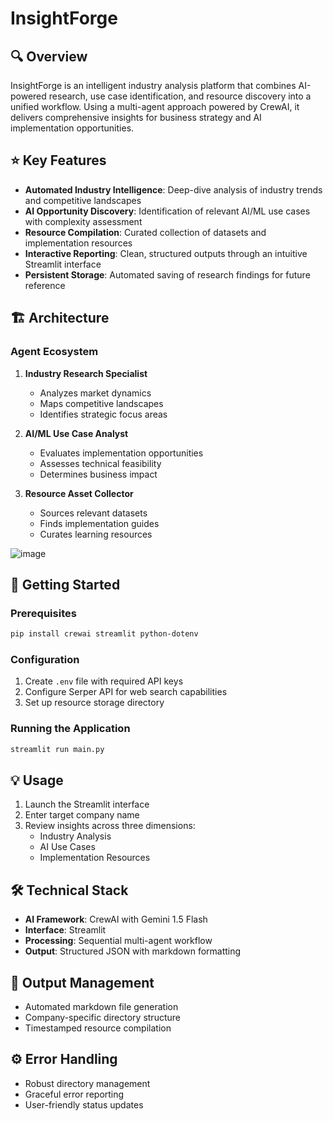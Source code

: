 # InsightForge

## 🔍 Overview
InsightForge is an intelligent industry analysis platform that combines AI-powered research, use case identification, and resource discovery into a unified workflow. Using a multi-agent approach powered by CrewAI, it delivers comprehensive insights for business strategy and AI implementation opportunities.

## ⭐ Key Features
- **Automated Industry Intelligence**: Deep-dive analysis of industry trends and competitive landscapes
- **AI Opportunity Discovery**: Identification of relevant AI/ML use cases with complexity assessment
- **Resource Compilation**: Curated collection of datasets and implementation resources
- **Interactive Reporting**: Clean, structured outputs through an intuitive Streamlit interface
- **Persistent Storage**: Automated saving of research findings for future reference

## 🏗️ Architecture
### Agent Ecosystem
1. **Industry Research Specialist**
   - Analyzes market dynamics
   - Maps competitive landscapes
   - Identifies strategic focus areas

2. **AI/ML Use Case Analyst**
   - Evaluates implementation opportunities
   - Assesses technical feasibility
   - Determines business impact

3. **Resource Asset Collector**
   - Sources relevant datasets
   - Finds implementation guides
   - Curates learning resources
     
  ![image](https://github.com/user-attachments/assets/e9260649-be22-4b43-9d67-777d690d02cf)

## 🚀 Getting Started
### Prerequisites
```bash
pip install crewai streamlit python-dotenv
```

### Configuration
1. Create `.env` file with required API keys
2. Configure Serper API for web search capabilities
3. Set up resource storage directory

### Running the Application
```bash
streamlit run main.py
```

## 💡 Usage
1. Launch the Streamlit interface
2. Enter target company name
3. Review insights across three dimensions:
   - Industry Analysis
   - AI Use Cases
   - Implementation Resources

## 🛠️ Technical Stack
- **AI Framework**: CrewAI with Gemini 1.5 Flash
- **Interface**: Streamlit
- **Processing**: Sequential multi-agent workflow
- **Output**: Structured JSON with markdown formatting

## 📁 Output Management
- Automated markdown file generation
- Company-specific directory structure
- Timestamped resource compilation

## ⚙️ Error Handling
- Robust directory management
- Graceful error reporting
- User-friendly status updates
